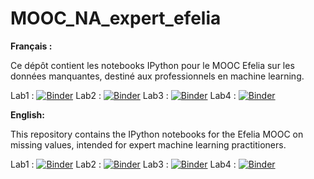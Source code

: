 # MOOC_NA_expert_efelia

**Français :**

Ce dépôt contient les notebooks IPython pour le MOOC Efelia sur les données manquantes, destiné aux professionnels en machine learning.

Lab1 : [![Binder](https://mybinder.org/badge_logo.svg)](https://mybinder.org/v2/gh/AudeSportisse/MOOC_NA_expert_efelia/HEAD?urlpath=%2Fdoc%2Ftree%2FLab1_MOOC_Expert_fr.ipynb)
Lab2 : [![Binder](https://mybinder.org/badge_logo.svg)](https://mybinder.org/v2/gh/AudeSportisse/MOOC_NA_expert_efelia/HEAD?urlpath=%2Fdoc%2Ftree%2FLab2_MOOC_Expert_fr.ipynb)
Lab3 : [![Binder](https://mybinder.org/badge_logo.svg)](https://mybinder.org/v2/gh/AudeSportisse/MOOC_NA_expert_efelia/HEAD?urlpath=%2Fdoc%2Ftree%2FLab3_MOOC_Expert_fr.ipynb)
Lab4 : [![Binder](https://mybinder.org/badge_logo.svg)](https://mybinder.org/v2/gh/AudeSportisse/MOOC_NA_expert_efelia/HEAD?urlpath=%2Fdoc%2Ftree%2FLab4_MOOC_Expert_fr.ipynb)

**English:**

This repository contains the IPython notebooks for the Efelia MOOC on missing values, intended for expert machine learning practitioners.

Lab1 : [![Binder](https://mybinder.org/badge_logo.svg)](https://mybinder.org/v2/gh/AudeSportisse/MOOC_NA_expert_efelia/HEAD?urlpath=%2Fdoc%2Ftree%2FLab1_MOOC_Expert_en.ipynb)
Lab2 : [![Binder](https://mybinder.org/badge_logo.svg)](https://mybinder.org/v2/gh/AudeSportisse/MOOC_NA_expert_efelia/HEAD?urlpath=%2Fdoc%2Ftree%2FLab2_MOOC_Expert_en.ipynb)
Lab3 : [![Binder](https://mybinder.org/badge_logo.svg)](https://mybinder.org/v2/gh/AudeSportisse/MOOC_NA_expert_efelia/HEAD?urlpath=%2Fdoc%2Ftree%2FLab3_MOOC_Expert_en.ipynb)
Lab4 : [![Binder](https://mybinder.org/badge_logo.svg)](https://mybinder.org/v2/gh/AudeSportisse/MOOC_NA_expert_efelia/HEAD?urlpath=%2Fdoc%2Ftree%2FLab4_MOOC_Expert_en.ipynb)
